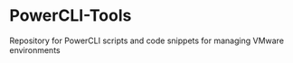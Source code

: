 PowerCLI-Tools
==============
Repository for PowerCLI scripts and code snippets for managing VMware environments


